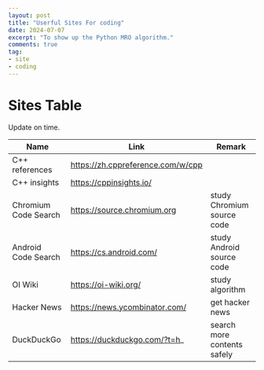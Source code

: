 ```yaml
---
layout: post
title: "Userful Sites For coding"
date: 2024-07-07
excerpt: "To show up the Python MRO algorithm."
comments: true
tag:
- site
- coding
---
```


# Sites Table

Update on time.

| Name | Link | Remark |
| --- | --- | --- |
| C++ references | https://zh.cppreference.com/w/cpp | |
| C++ insights | https://cppinsights.io/ | |
| Chromium Code Search | https://source.chromium.org | study Chromium source code |
| Android Code Search | https://cs.android.com/ | study Android source code |
| OI Wiki | https://oi-wiki.org/ | study algorithm |
| Hacker News | https://news.ycombinator.com/ | get hacker news |
| DuckDuckGo | https://duckduckgo.com/?t=h_ | search more contents safely |
